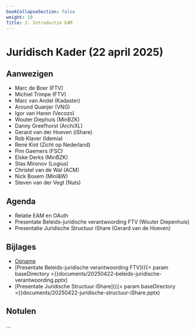 ```yaml
---
bookCollapseSection: false
weight: 10
Title: 3. Introductie EAM
---
```


# Juridisch Kader (22 april 2025)

## Aanwezigen
- Marc de Boer (FTV)
- Michiel Trimpe (FTV)
- Marc van Andel (Kadaster)
- Around Quanjer (VNG)
- Igor van Haren (Vecozo)
- Wouter Diephuis (MinBZK)
- Danny Greefhorst (ArchiXL)
- Gerard van der Hoeven (iShare)
- Rob Klaver (Idemia)
- René Kint (Zicht op Nederland)
- Pim Gaemers (FSC)
- Elske Derks (MinBZK)
- Stas Mironov (Logius)
- Christel van de Wal (ACM)
- Nick Boxem (MinI&W)
- Steven van der Vegt (Nuts)

## Agenda
- Relatie EAM en OAuth
- Presentate Beleids-juridische verantwoording FTV (Wouter Diepenhuis)
- Presentatie Juridische Structuur iShare (Gerard van de Hoeven)

## Bijlages

- [Opname](https://github.com/VNG-Realisatie/ftv/raw/refs/heads/main/static/videos/20250422-juridisch-kader.mp4)
- [Presentate Beleids-juridische verantwoording FTV]({{< param baseDirectory >}}documents/20250422-beleids-juridische-verantwoording.pptx)
- [Presentate Juridische Structuur iShare]({{< param baseDirectory >}}documents/20250422-juridische-structuur-iShare.pptx)

## Notulen 

...